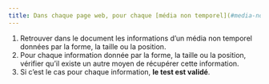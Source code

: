 ```yaml
---
title: Dans chaque page web, pour chaque [média non temporel](#media-non-temporel), l’information ne doit pas être donnée uniquement [par la forme, taille ou position](#indication-donnee-par-la-forme-la-taille-ou-la-position). Cette règle est-elle respectée ?
---
```


1. Retrouver dans le document les informations d’un média non temporel données par la forme, la taille ou la position.
2. Pour chaque information donnée par la forme, la taille ou la position, vérifier qu’il existe un autre moyen de récupérer cette information.
3. Si c’est le cas pour chaque information, **le test est validé**.
